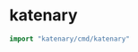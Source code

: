 <!-- Code generated by gomarkdoc. DO NOT EDIT -->

# katenary

``` go
import "katenary/cmd/katenary"
```


